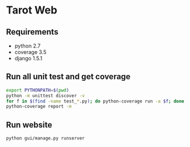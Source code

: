 # Tarot Web
## Requirements
- python 2.7
- coverage 3.5
- django 1.5.1

## Run all unit test and get coverage
```bash
export PYTHONPATH=$(pwd)
python -m unittest discover -v 
for f in $(find -name test_*.py); do python-coverage run -a $f; done
python-coverage report -m
```

## Run website
```bash
python gui/manage.py runserver
```
